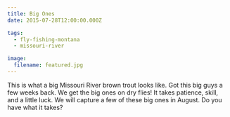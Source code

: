 ```yaml
---
title: Big Ones
date: 2015-07-28T12:00:00.000Z

tags:
  - fly-fishing-montana
  - missouri-river

image:
  filename: featured.jpg
---
```


This is what a big Missouri River brown trout looks like. Got this big guys a few weeks back. We get the big ones on dry flies! It takes patience, skill, and a little luck. We will capture a few of these big ones in August. Do you have what it takes?
